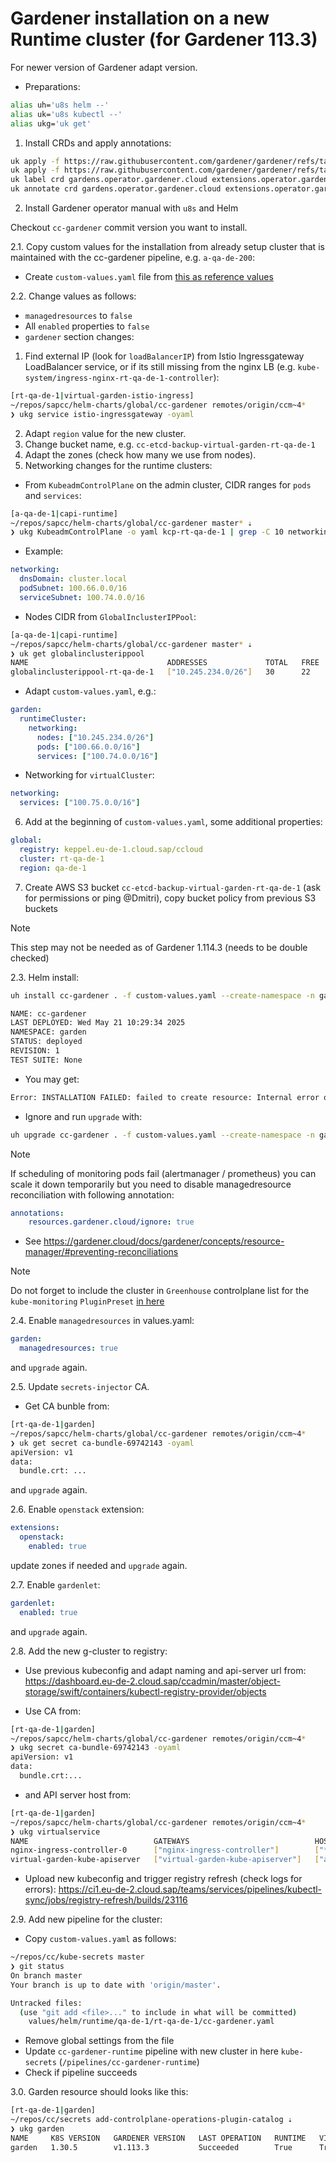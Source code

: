 # Gardener installation on a new Runtime cluster (for Gardener 113.3)

For newer version of Gardener adapt version.

* Preparations:

```bash
alias uh='u8s helm --'
alias uk='u8s kubectl --'
alias ukg='uk get'
```

1. Install CRDs and apply annotations:

```bash
uk apply -f https://raw.githubusercontent.com/gardener/gardener/refs/tags/v1.113.3/charts/gardener/operator/templates/crd-extensions.yaml
uk apply -f https://raw.githubusercontent.com/gardener/gardener/refs/tags/v1.113.3/charts/gardener/operator/templates/crd-gardens.yaml
uk label crd gardens.operator.gardener.cloud extensions.operator.gardener.cloud app.kubernetes.io/managed-by=Helm
uk annotate crd gardens.operator.gardener.cloud extensions.operator.gardener.cloud meta.helm.sh/release-name=cc-gardener meta.helm.sh/release-namespace=garden
```

2. Install Gardener operator manual with `u8s` and Helm

Checkout `cc-gardener` commit version you want to install.

2.1. Copy custom values for the installation from already setup cluster that is maintained with the cc-gardener pipeline, e.g. `a-qa-de-200`:

* Create `custom-values.yaml` file from [this as reference values](https://github.wdf.sap.corp/cc/kube-secrets/blob/master/values/helm/admin-k3s/qa-de-1/a-qa-de-200/cc-gardener.yaml)

2.2. Change values as follows:

* `managedresources` to `false`
* All `enabled` properties to `false`
* `gardener` section changes:

1. Find external IP (look for `loadBalancerIP`) from Istio Ingressgateway LoadBalancer service, or if its still missing from the nginx LB (e.g. `kube-system/ingress-nginx-rt-qa-de-1-controller`):

```bash
[rt-qa-de-1|virtual-garden-istio-ingress]
~/repos/sapcc/helm-charts/global/cc-gardener remotes/origin/ccm~4*
❯ ukg service istio-ingressgateway -oyaml
```

2. Adapt `region` value for the new cluster.
3. Change bucket name, e.g. `cc-etcd-backup-virtual-garden-rt-qa-de-1`
4. Adapt the zones (check how many we use from nodes).
5. Networking changes for the runtime clusters:

* From `KubeadmControlPlane` on the admin cluster, CIDR ranges for `pods` and `services`:

```bash
[a-qa-de-1|capi-runtime]
~/repos/sapcc/helm-charts/global/cc-gardener master* ⇣
❯ ukg KubeadmControlPlane -o yaml kcp-rt-qa-de-1 | grep -C 10 networking
```

* Example:

```yaml
networking:
  dnsDomain: cluster.local
  podSubnet: 100.66.0.0/16
  serviceSubnet: 100.74.0.0/16
```

* Nodes CIDR from `GlobalInclusterIPPool`:

```bash
[a-qa-de-1|capi-runtime]
~/repos/sapcc/helm-charts/global/cc-gardener master* ⇣
❯ uk get globalinclusterippool
NAME                               ADDRESSES             TOTAL   FREE   USED
globalinclusterippool-rt-qa-de-1   ["10.245.234.0/26"]   30      22     8
```

* Adapt `custom-values.yaml`, e.g.:

```yaml
garden:
  runtimeCluster:
    networking:
      nodes: ["10.245.234.0/26"]
      pods: ["100.66.0.0/16"]
      services: ["100.74.0.0/16"]
```

* Networking for `virtualCluster`:

```yaml
networking:
  services: ["100.75.0.0/16"]
```

6. Add at the beginning of `custom-values.yaml`, some additional properties:

```yaml
global:
  registry: keppel.eu-de-1.cloud.sap/ccloud
  cluster: rt-qa-de-1
  region: qa-de-1
```

7. Create AWS S3 bucket `cc-etcd-backup-virtual-garden-rt-qa-de-1` (ask for permissions or ping @Dmitri), copy bucket policy from previous S3 buckets

> [!NOTE]
> This step may not be needed as of Gardener 1.114.3 (needs to be double checked)

2.3. Helm install:

```bash
uh install cc-gardener . -f custom-values.yaml --create-namespace -n garden

NAME: cc-gardener
LAST DEPLOYED: Wed May 21 10:29:34 2025
NAMESPACE: garden
STATUS: deployed
REVISION: 1
TEST SUITE: None
```

* You may get:

```bash
Error: INSTALLATION FAILED: failed to create resource: Internal error occurred: failed calling webhook "defaulting.operator.gardener.cloud": failed to call webhook: Post "https://gardener-operator.garden.svc:443/webhooks/default-operator-gardener-cloud-v1alpha1-garden?timeout=10s": dial tcp 100.74.142.27:443: connect: connection refused
```

* Ignore and run `upgrade` with:

```bash
uh upgrade cc-gardener . -f custom-values.yaml --create-namespace -n garden
```

> [!NOTE]
> If scheduling of monitoring pods fail (alertmanager / prometheus) you can scale it down temporarily but you need to disable managedresource reconciliation with following annotation:

```yaml
annotations:
    resources.gardener.cloud/ignore: true
```

* See https://gardener.cloud/docs/gardener/concepts/resource-manager/#preventing-reconciliations

> [!NOTE]
> Do not forget to include the cluster in `Greenhouse` controlplane list for the `kube-monitoring` `PluginPreset` [in here](https://github.wdf.sap.corp/cc/secrets/blob/2a4c83c1c0dd364aec096bb6a51d03054b2b3905/eu-de-1/values/greenhouse-p-eu-de-1-ccloud.yaml#L316-L320)

2.4. Enable `managedresources` in values.yaml:

```yaml
garden:
  managedresources: true
```

and `upgrade` again.

2.5. Update `secrets-injector` CA.

* Get CA bunble from:

```bash
[rt-qa-de-1|garden]
~/repos/sapcc/helm-charts/global/cc-gardener remotes/origin/ccm~4*
❯ uk get secret ca-bundle-69742143 -oyaml
apiVersion: v1
data:
  bundle.crt: ...
```

and `upgrade` again.

2.6. Enable `openstack` extension:

```yaml
extensions:
  openstack:
    enabled: true
```

update zones if needed and `upgrade` again.

2.7. Enable `gardenlet`:

```yaml
gardenlet:
  enabled: true
```

and `upgrade` again.

2.8. Add the new g-cluster to registry:

* Use previous kubeconfig and adapt naming and api-server url from:
https://dashboard.eu-de-2.cloud.sap/ccadmin/master/object-storage/swift/containers/kubectl-registry-provider/objects

* Use CA from:

```bash
[rt-qa-de-1|garden]
~/repos/sapcc/helm-charts/global/cc-gardener remotes/origin/ccm~4*
❯ ukg secret ca-bundle-69742143 -oyaml
apiVersion: v1
data:
  bundle.crt:...
```

* and API server host from:

```bash
[rt-qa-de-1|garden]
~/repos/sapcc/helm-charts/global/cc-gardener remotes/origin/ccm~4*
❯ ukg virtualservice
NAME                            GATEWAYS                            HOSTS                                                                                                        AGE
nginx-ingress-controller-0      ["nginx-ingress-controller"]        ["*.runtime-garden.rt-qa-de-1.qa-de-1.cloud.sap"]                                                            27h
virtual-garden-kube-apiserver   ["virtual-garden-kube-apiserver"]   ["api.virtual-garden.rt-qa-de-1.qa-de-1.cloud.sap","gardener.virtual-garden.rt-qa-de-1.qa-de-1.cloud.sap"]   27h
```

* Upload new kubeconfig and trigger registry refresh (check logs for errors):
https://ci1.eu-de-2.cloud.sap/teams/services/pipelines/kubectl-sync/jobs/registry-refresh/builds/23116

2.9. Add new pipeline for the cluster:

* Copy `custom-values.yaml` as follows:

```bash
~/repos/cc/kube-secrets master
❯ git status
On branch master
Your branch is up to date with 'origin/master'.

Untracked files:
  (use "git add <file>..." to include in what will be committed)
	values/helm/runtime/qa-de-1/rt-qa-de-1/cc-gardener.yaml
```

* Remove global settings from the file
* Update `cc-gardener-runtime` pipeline with new cluster in here `kube-secrets` (`/pipelines/cc-gardener-runtime`)
* Check if pipeline succeeds

3.0. Garden resource should looks like this:

```bash
[rt-qa-de-1|garden]
~/repos/cc/secrets add-controlplane-operations-plugin-catalog ⇣
❯ ukg garden
NAME     K8S VERSION   GARDENER VERSION   LAST OPERATION   RUNTIME   VIRTUAL   API SERVER   OBSERVABILITY   AGE
garden   1.30.5        v1.113.3           Succeeded        True      True      True         True            2d4h
```
